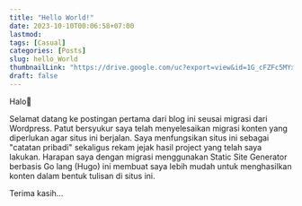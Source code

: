 ```yaml
---
title: "Hello World!"
date: 2023-10-10T00:06:58+07:00
lastmod:
tags: [Casual]
categories: [Posts]
slug: hello_World
thumbnailLink: "https://drive.google.com/uc?export=view&id=1G_cFZFc5MYx52V5Q9hdvhv3uu-tukyXE"
draft: false
---
```


Halo👋

Selamat datang ke postingan pertama dari blog ini seusai migrasi dari Wordpress. Patut bersyukur saya telah menyelesaikan migrasi konten yang diperlukan agar situs ini berjalan. Saya menfungsikan situs ini sebagai "catatan pribadi" sekaligus rekam jejak hasil project yang telah saya lakukan. Harapan saya dengan migrasi menggunakan Static Site Generator berbasis Go lang (Hugo) ini membuat saya lebih mudah untuk menghasilkan konten dalam bentuk tulisan di situs ini.

Terima kasih...